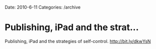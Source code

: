 Date: 2010-6-11
Categories: /archive

# Publishing, iPad and the strat...

Publishing, iPad and the strategies of self-control. <a href="http://bit.ly/dkwYsN" rel="nofollow">http://bit.ly/dkwYsN</a>
